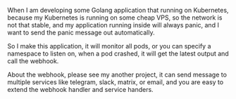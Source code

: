 When I am developing some Golang application that running on Kubernetes, because my Kubernetes is running on some cheap VPS,  so the network is not that stable, and my application running inside will always panic, and I want to send the panic message out automatically. 

So I make this application, it will monitor all pods, or you can specify a namespace to listen on, when a pod crashed, it will get the latest output and call the webhook.

About the webhook, please see my another project, it can send message to multiple services like telegram, slack, matrix,  or email, and you are easy to extend the webhook handler and service handers.